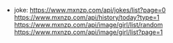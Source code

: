 
- joke: 
    https://www.mxnzp.com/api/jokes/list?page=0
    https://www.mxnzp.com/api/history/today?type=1
    https://www.mxnzp.com/api/image/girl/list/random
    https://www.mxnzp.com/api/image/girl/list?page=1
